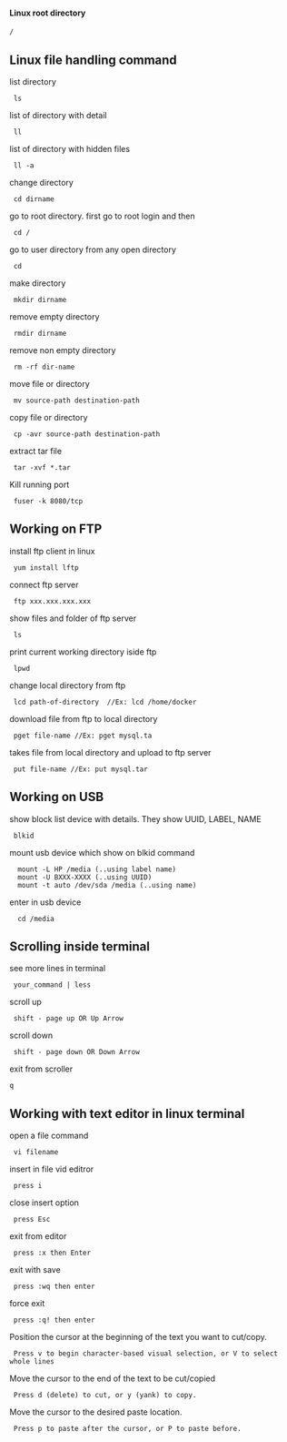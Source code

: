 #### Linux root directory
```
/
```

## Linux file handling command

list directory
```
 ls
```
list of directory with detail
```
 ll
```
list of directory with hidden files
```
 ll -a
```
change directory
```
 cd dirname
```
go to root directory. first go to root login and then
```
 cd /
```
go to user directory from any open directory
```
 cd
```
make directory
```
 mkdir dirname
```
remove empty directory
```
 rmdir dirname
```
remove non empty directory
```
 rm -rf dir-name
```
move file or directory
```
 mv source-path destination-path
```
copy file or directory
```
 cp -avr source-path destination-path
```
extract tar file
```
 tar -xvf *.tar
```
Kill running port
```
 fuser -k 8080/tcp
```

## Working on FTP

install ftp client in linux
```
 yum install lftp
```
connect ftp server
```
 ftp xxx.xxx.xxx.xxx
```
show files and folder of ftp server
```
 ls
```
print current working directory iside ftp
```
 lpwd
```
change local directory from ftp
```
 lcd path-of-directory  //Ex: lcd /home/docker
```
download file from ftp to local directory
```
 pget file-name //Ex: pget mysql.ta
```
takes file from local directory and upload to ftp server
```
 put file-name //Ex: put mysql.tar
```

## Working on USB

show block list device with details. They show UUID, LABEL, NAME
```
 blkid
```
mount usb device which show on blkid command
```
  mount -L HP /media (..using label name)
  mount -U BXXX-XXXX (..using UUID)
  mount -t auto /dev/sda /media (..using name)
```
enter in usb device
```
  cd /media
```

## Scrolling inside terminal

see more lines in terminal
```
 your_command | less
```
scroll up
```
 shift - page up OR Up Arrow
```
scroll down
```
 shift - page down OR Down Arrow
```
exit from scroller
```
q
```

## Working with text editor in linux terminal

open a file command
```
 vi filename
```
insert in file vid editror
```
 press i
```
close insert option
```
 press Esc
```
exit from editor
```
 press :x then Enter
```
exit with save
```
 press :wq then enter
```
force exit
```
 press :q! then enter
```
Position the cursor at the beginning of the text you want to cut/copy.
```
 Press v to begin character-based visual selection, or V to select whole lines
```
Move the cursor to the end of the text to be cut/copied
```
 Press d (delete) to cut, or y (yank) to copy.
```
Move the cursor to the desired paste location.
```
 Press p to paste after the cursor, or P to paste before.
```

